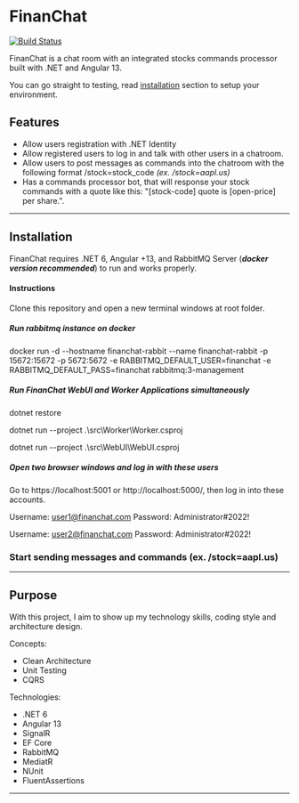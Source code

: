 # FinanChat
[![Build Status](https://travis-ci.org/joemccann/dillinger.svg?branch=master)](https://github.com/felixjmarte/financial-chat/tree/main)

FinanChat is a chat room with an integrated stocks commands processor built with .NET and Angular 13.

You can go straight to testing, read [installation](#installation) section to setup your environment.

## Features

- Allow users registration with .NET Identity
- Allow registered users to log in and talk with other users in a chatroom.
- Allow users to post messages as commands into the chatroom with the following format
/stock=stock_code *(ex. /stock=aapl.us)*
- Has a commands processor bot, that will response your stock commands with a quote like this: "[stock-code] quote is [open-price] per share.".


***

## Installation
FinanChat requires .NET 6, Angular +13, and RabbitMQ Server (***docker version recommended***) to run and works properly.

#### Instructions

Clone this repository and open a new terminal windows at root folder.

##### Run rabbitmq instance on docker
docker run -d --hostname financhat-rabbit --name financhat-rabbit -p 15672:15672 -p 5672:5672 -e RABBITMQ_DEFAULT_USER=financhat -e RABBITMQ_DEFAULT_PASS=financhat rabbitmq:3-management

##### Run FinanChat WebUI and Worker Applications simultaneously
dotnet restore

dotnet run --project .\src\Worker\Worker.csproj

dotnet run --project .\src\WebUI\WebUI.csproj

##### Open two browser windows and log in with these users

Go to https://localhost:5001 or http://localhost:5000/, then log in into these accounts.

Username: user1@financhat.com	Password: Administrator#2022!

Username: user2@financhat.com	Password: Administrator#2022!

### Start sending messages and commands (ex. /stock=aapl.us)

***
## Purpose
With this project, I aim to show up my technology skills, coding style and architecture design.

Concepts:
- Clean Architecture
- Unit Testing
- CQRS

Technologies:
- .NET 6
- Angular 13
- SignalR
- EF Core
- RabbitMQ
- MediatR
- NUnit
- FluentAssertions

***

